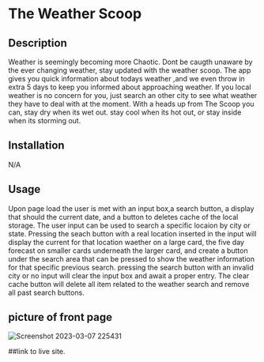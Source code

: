 # The Weather Scoop

## Description

Weather is seemingly becoming more Chaotic. Dont be caugth unaware by the ever changing weather, stay updated with the weather scoop.
The app gives you quick information about todays weather ,and we even throw in extra 5 days to keep you informed about approaching weather.
If you local weather is no concern for you, just search an other city to see what weather they have to deal with at the moment. With a heads
up from The Scoop you can, stay dry when its wet out. stay cool when its hot out, or stay inside when its storming out.


## Installation

N/A

## Usage

Upon page load the user is met with an input box,a search button, a display that should the current date, and a button to deletes cache of  the local storage.
The user input can be used to search a specific locaion by city or state. Pressing the seach button with a real location inserted in the input will display the current for that location waether on a large card, the five day forecast on smaller cards underneath the larger card, and create a button under the search area that can be pressed to show the weather information for that specific previous search. pressing the search button with an invalid city or no input will clear the input box and await a proper entry. The clear cache button will delete all item related to the weather search and remove all past search buttons. 






## picture of front page

![Screenshot 2023-03-07 225431](https://user-images.githubusercontent.com/121896793/223616130-98479a8b-19cc-4cf3-ad55-03164f52137f.png)

##link to live site.



